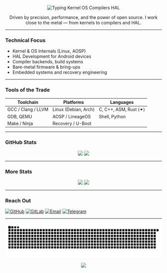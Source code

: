 <!-- Intro -->
<p align="center">
  <img src="https://readme-typing-svg.herokuapp.com?font=Roboto%20Mono&size=24&duration=2500&pause=800&color=2C3E50&center=true&vCenter=true&width=600&lines=Kernel%20%7C%20OS%20%7C%20Compilers%20%7C%20HAL" alt="Typing Kernel OS Compilers HAL" />
</p>




<p align="center">
Driven by precision, performance, and the power of open source. I work close to the metal — from kernels to compilers and HAL.
</p>

---

### Technical Focus
- Kernel & OS Internals (Linux, AOSP)
- HAL Development for Android devices
- Compiler backends, build systems
- Bare-metal firmware & bring-ups
- Embedded systems and recovery engineering

---

### Tools of the Trade

| Toolchain            | Platforms              | Languages                 |
|----------------------|------------------------|----------------------------|
| GCC / Clang / LLVM   | Linux (Debian, Arch)   | C, C++, ASM, Rust (✦)     |
| GDB, QEMU            | AOSP / LineageOS       | Shell, Python              |
| Make / Ninja         | Recovery / U-Boot      |                            |

---

### GitHub Stats

<div align="center">
  <img src="https://github-readme-stats.vercel.app/api?username=ic7400a&show_icons=true&theme=material-palenight&hide_title=true&hide_border=true&bg_color=00000000" height="160px"/>
  <img src="https://github-readme-stats.vercel.app/api/top-langs/?username=ic7400a&layout=compact&theme=material-palenight&hide_title=true&hide_border=true&bg_color=00000000" height="160px"/>
</div>

---

### More Stats

<div align="center">
  <img src="https://github-readme-streak-stats.herokuapp.com?user=ic7400a&theme=material-palenight&hide_border=true" height="160px"/>
  <img src="https://github-profile-summary-cards.vercel.app/api/cards/profile-details?username=ic7400a&theme=github_dark" height="160px"/>
</div>

---

### Reach Out

[![GitHub](https://img.shields.io/badge/GitHub-IC7400A-181717?style=flat&logo=github)](https://github.com/ic7400a)
[![GitLab](https://img.shields.io/badge/GitLab-IC7400A-FC6D26?style=flat&logo=gitlab)](https://gitlab.com/ic7400a)
[![Email](https://img.shields.io/badge/Email-atrigveda@gmail.com-D44638?style=flat&logo=gmail&logoColor=white)](mailto:atrigveda@gmail.com)
[![Telegram](https://img.shields.io/badge/Telegram-@ic7400a-26A5E4?style=flat&logo=telegram)](https://t.me/ic7400a)

---

<p align="center">
  <picture>
    <source media="(prefers-color-scheme: dark)" srcset="https://raw.githubusercontent.com/ic7400a/ic7400a/output/github-contribution-grid-snake-dark.svg">
    <source media="(prefers-color-scheme: light)" srcset="https://raw.githubusercontent.com/ic7400a/ic7400a/output/github-contribution-grid-snake.svg">
    <img alt="Contribution Snake" src="https://raw.githubusercontent.com/ic7400a/ic7400a/output/github-contribution-grid-snake.svg">
  </picture>
</p>

<p align="center">
  <img src="https://capsule-render.vercel.app/api?type=waving&color=gradient&height=100&section=footer"/>
</p>
